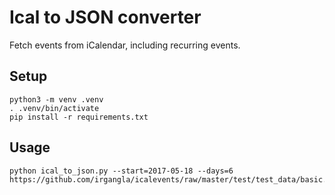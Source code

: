 # Ical to JSON converter

Fetch events from iCalendar, including recurring events.

## Setup

    python3 -m venv .venv
    . .venv/bin/activate
    pip install -r requirements.txt

## Usage

    python ical_to_json.py --start=2017-05-18 --days=6 https://github.com/irgangla/icalevents/raw/master/test/test_data/basic.ics
